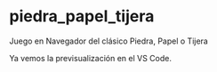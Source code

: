 # piedra_papel_tijera
Juego en Navegador del clásico Piedra, Papel o Tijera

 Ya vemos la previsualización en el VS Code.
